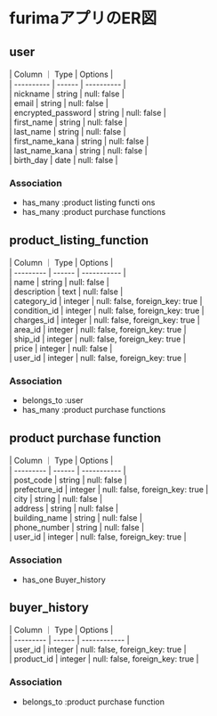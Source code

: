 # furimaアプリのER図  

## user  

| Column ｜ Type | Options |  
| ---------- | ------ | ---------- |  
| nickname           | string    | null: false    |  
| email              | string    | null: false    |  
| encrypted_password | string    | null: false    |  
| first_name         | string    | null: false    |  
| last_name          | string    | null: false    |  
| first_name_kana    | string    | null: false    |  
| last_name_kana     | string    | null: false    |  
| birth_day          | date      | null: false    |  

  
  
  
### Association  
- has_many :product listing functi ons  
- has_many :product purchase functions  


## product_listing_function  

| Column ｜ Type | Options |  
| --------- | ------ | ----------- |  
| name          | string      | null: false |  
| description   | text      | null: false |  
| category_id   | integer     | null: false, foreign_key: true |  
| condition_id  | integer     | null: false, foreign_key: true |  
| charges_id    | integer     | null: false, foreign_key: true |  
| area_id       | integer     | null: false, foreign_key: true |  
| ship_id       | integer     | null: false, foreign_key: true |  
| price         | integer     | null: false |  
| user_id       | integer     | null: false, foreign_key: true |  




### Association  
- belongs_to :user  
- has_many :product purchase functions  


## product purchase function  

| Column ｜ Type | Options |  
| --------- | ------ | ----------- |  
| post_code     | string   | null: false    |  
| prefecture_id | integer  | null: false, foreign_key: true |  
| city          | string   | null: false    |  
| address       | string   | null: false    |  
| building_name | string   | null: false    |  
| phone_number  | string   | null: false    |  
| user_id       | integer  | null: false, foreign_key: true |  


  
  
### Association  
- has_one Buyer_history  


## buyer_history

| Column ｜ Type | Options |  
| --------- | ------ | ------------ |  
| user_id    | integer  | null: false, foreign_key: true |  
| product_id | integer  | null: false, foreign_key: true |  
  
  
  
### Association  
- belongs_to :product purchase function  
